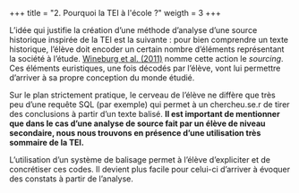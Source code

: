 +++
title = "2. Pourquoi la TEI à l'école ?"
weigth = 3
+++

L’idée qui justifie la création d’une méthode d’analyse d’une source historique inspirée de la TEI est la suivante : pour bien comprendre un texte historique, l’élève doit encoder un certain nombre d’éléments représentant la société à l’étude. [Wineburg et al. (2011)](https://books.google.ca/books/about/Reading_Like_a_Historian.html?id=hJwbAgAAQBAJ&redir_esc=y) nomme cette action le *sourcing*. Ces éléments euristiques, une fois décodés par l’élève, vont lui permettre d’arriver à sa propre conception du monde étudié.

Sur le plan strictement pratique, le cerveau de l’élève ne diffère que très peu d’une requête SQL (par exemple) qui permet à un chercheu.se.r de tirer des conclusions à partir d’un texte balisé. **Il est important de mentionner que dans le cas d’une analyse de source fait par un élève de niveau secondaire, nous nous trouvons en présence d’une utilisation très sommaire de la TEI.**

L’utilisation d’un système de balisage permet à l’élève d’expliciter et de concrétiser ces codes. Il devient plus facile pour celui-ci d’arriver à évoquer des constats à partir de l’analyse.
